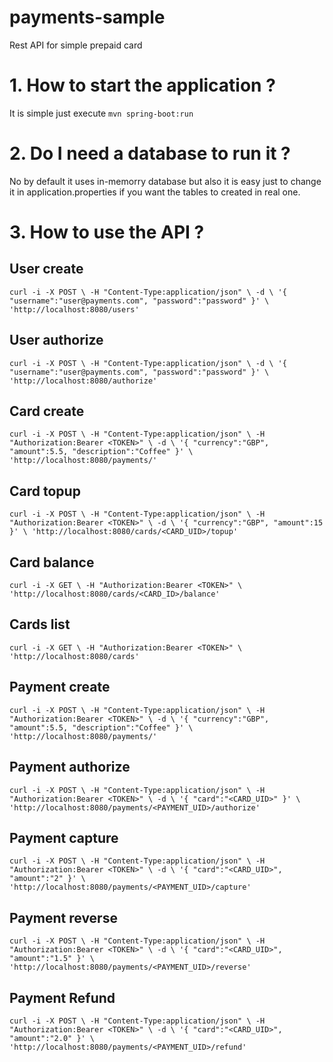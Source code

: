 # payments-sample
Rest API for simple prepaid card


# 1. How to start the application ?
It is simple just execute  ``mvn spring-boot:run``

# 2. Do I need a database to run it ?
No by default it uses in-memorry database but also it is easy just to change it in application.properties if you want the tables to created in real one.

# 3. How to use the API ?

## User create
``curl -i -X POST \
   -H "Content-Type:application/json" \
   -d \
'{
  "username":"user@payments.com",
  "password":"password"
}' \
 'http://localhost:8080/users'``
 
## User authorize
``curl -i -X POST \
   -H "Content-Type:application/json" \
   -d \
'{ 
  "username":"user@payments.com",
  "password":"password"
}' \
 'http://localhost:8080/authorize'``
 
## Card create
`` curl -i -X POST \
   -H "Content-Type:application/json" \
   -H "Authorization:Bearer <TOKEN>" \
   -d \
'{
  "currency":"GBP",
  "amount":5.5,
  "description":"Coffee"
}' \
 'http://localhost:8080/payments/' ``
 
## Card topup
`` curl -i -X POST \
   -H "Content-Type:application/json" \
   -H "Authorization:Bearer <TOKEN>" \
   -d \
'{
  "currency":"GBP",
  "amount":15
}' \
 'http://localhost:8080/cards/<CARD_UID>/topup' ``

## Card balance

`` curl -i -X GET \
   -H "Authorization:Bearer <TOKEN>" \
 'http://localhost:8080/cards/<CARD_ID>/balance' ``

## Cards list
`` curl -i -X GET \
   -H "Authorization:Bearer <TOKEN>" \
 'http://localhost:8080/cards' ``

 
## Payment create

`` curl -i -X POST \
   -H "Content-Type:application/json" \
   -H "Authorization:Bearer <TOKEN>" \
   -d \
'{
  "currency":"GBP",
  "amount":5.5,
  "description":"Coffee"
}' \
 'http://localhost:8080/payments/' ``

## Payment  authorize

`` curl -i -X POST \
   -H "Content-Type:application/json" \
   -H "Authorization:Bearer <TOKEN>" \
   -d \
'{
  "card":"<CARD_UID>"
}' \
 'http://localhost:8080/payments/<PAYMENT_UID>/authorize' ``
 
## Payment capture
`` curl -i -X POST \
   -H "Content-Type:application/json" \
   -H "Authorization:Bearer <TOKEN>" \
   -d \
'{
  "card":"<CARD_UID>",
  "amount":"2"
}' \
 'http://localhost:8080/payments/<PAYMENT_UID>/capture' ``

## Payment reverse

`` curl -i -X POST \
   -H "Content-Type:application/json" \
   -H "Authorization:Bearer <TOKEN>" \
   -d \
'{
  "card":"<CARD_UID>",
  "amount":"1.5"
}' \
 'http://localhost:8080/payments/<PAYMENT_UID>/reverse' `` 
 
## Payment Refund
`` curl -i -X POST \
   -H "Content-Type:application/json" \
   -H "Authorization:Bearer <TOKEN>" \
   -d \
'{
  "card":"<CARD_UID>",
  "amount":"2.0"
}' \
 'http://localhost:8080/payments/<PAYMENT_UID>/refund' ``
